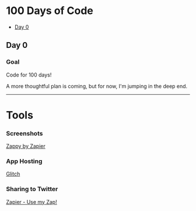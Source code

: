 # 100 Days of Code

- [Day 0](#day-0)
<!-- https://www.markdownguide.org/basic-syntax -->

<!--
## Day #:
### tl;dr
- Topic(s):
- Time:
### Today's Topic(s)
### Key takeaways
### Tomorrow
### Journal
-->

## Day 0

### Goal

Code for 100 days!

A more thoughtful plan is coming, but for now, I'm jumping in the deep end.

***

# Tools

### Screenshots

[Zappy by Zapier](https://zapier.com/zappy)

### App Hosting

[Glitch](https://glitch.com/)

### Sharing to Twitter

[Zapier - Use my Zap!](https://zapier.com/shared/cbe12a740d6834e452513ff4064d4bdd90eb5029)
